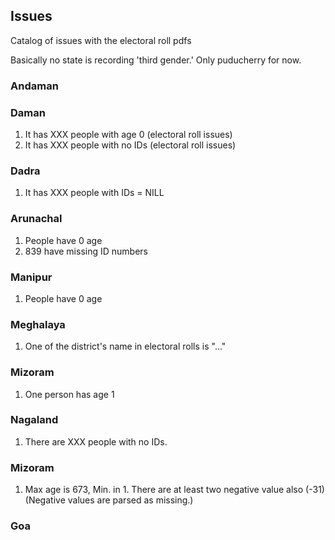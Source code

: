 ## Issues

Catalog of issues with the electoral roll pdfs

Basically no state is recording 'third gender.' Only puducherry for now.

### Andaman

### Daman

1. It has XXX people with age 0 (electoral roll issues)
2. It has XXX people with no IDs (electoral roll issues)

### Dadra

1. It has XXX people with IDs = NILL 

### Arunachal

1. People have 0 age
2. 839 have missing ID numbers

### Manipur

1. People have 0 age

### Meghalaya

1. One of the district's name in electoral rolls is "..."

### Mizoram

1. One person has age 1

### Nagaland

1. There are XXX people with no IDs.

### Mizoram

1. Max age is 673, Min. in 1. There are at least two negative value also (-31) (Negative values are parsed as missing.)

### Goa

